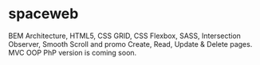 # spaceweb
BEM Architecture, HTML5, CSS GRID, CSS Flexbox, SASS, Intersection Observer, Smooth Scroll and promo Create, Read, Update & Delete pages. 
MVC OOP PhP version is coming soon.
